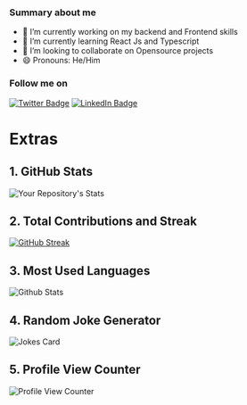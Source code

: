 <!--**Magna-tech/Magna-tech** is a ✨ _special_ ✨ repository because it `README.md` (this file) appears on your GitHub profile.-->

### Summary about me

- 🔭 I’m currently working on my backend and Frontend skills
- 🌱 I’m currently learning React Js and Typescript
- 👯 I’m looking to collaborate on Opensource projects
- 😄 Pronouns: He/Him

<!-- - 💬 Ask me about C and Java -->
<!-- - ⚡ Fun fact: I love C 😄 -->

<!-- - 📫 How to reach me: use my email (magembenath@gmail.com)-->
<!-- - 🤔 I’m looking for help with -->

<!--[![Nathan's GitHub Banner](./assets/banner.jpg)]-->

### Follow me on

[![Twitter Badge](https://img.shields.io/badge/Twitter-Profile-informational?style=flat&logo=twitter&logoColor=white&color=1CA2F1)](https://twitter.com/)
[![LinkedIn Badge](https://img.shields.io/badge/LinkedIn-Profile-informational?style=flat&logo=linkedin&logoColor=white&color=0D76A8)](https://www.linkedin.com/in/nathanomeri/)

# Extras

## 1. GitHub Stats

![Your Repository's Stats](https://github-readme-stats.vercel.app/api?username=Magna-tech&show_icons=true&theme=dark)

## 2. Total Contributions and Streak

[![GitHub Streak](https://streak-stats.demolab.com/?user=Magna-tech&theme=dark)](https://git.io/streak-stats)

## 3. Most Used Languages

![Github Stats](https://github-readme-stats.vercel.app/api/top-langs/?username=Magna-tech&theme=tokyonight&hide_border=false&include_all_commits=true&count_private=true&layout=compact)

<!---## 4. Contributors Badge -->
<!---![Your Repository's Stats](https://contrib.rocks/image?repo=Magna-tech/Magna-tech)-->

## 4. Random Joke Generator

![Jokes Card](https://readme-jokes.vercel.app/api)

## 5. Profile View Counter

![Profile View Counter](https://komarev.com/ghpvc/?username=Magna-tech)
